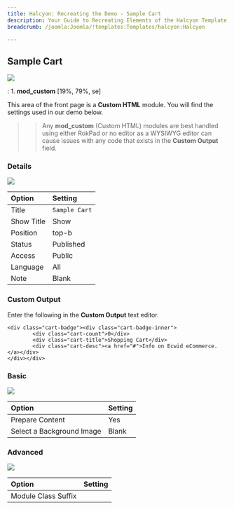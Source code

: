 ```yaml
---
title: Halcyon: Recreating the Demo - Sample Cart
description: Your Guide to Recreating Elements of the Halcyon Template for Joomla
breadcrumb: /joomla:Joomla/!templates:Templates/halcyon:Halcyon

---
```


Sample Cart
-----

![][demo]

:   1. **mod_custom** [19%, 79%, se]

This area of the front page is a **Custom HTML** module. You will find the settings used in our demo below.

>> Any **mod_custom** (Custom HTML) modules are best handled using either RokPad or no editor as a WYSIWYG editor can cause issues with any code that exists in the **Custom Output** field.

### Details

![][demo2]

| Option     | Setting           |  
| :--------- | :---------------- |  
| Title      | `Sample Cart`     |  
| Show Title | Show              |  
| Position   | top-b             |  
| Status     | Published         |  
| Access     | Public            |  
| Language   | All               |  
| Note       | Blank             |  

### Custom Output
Enter the following in the **Custom Output** text editor.

~~~
<div class="cart-badge"><div class="cart-badge-inner">
        <div class="cart-count">0</div>
        <div class="cart-title">Shopping Cart</div>
        <div class="cart-desc"><a href="#">Info on Ecwid eCommerce.</a></div>
</div></div>
~~~

### Basic

![][demo3]

| Option                    | Setting |  
| :------------------------ | :------ |  
| Prepare Content           | Yes     |  
| Select a Background Image | Blank   |

### Advanced

![][demo4]

| Option              | Setting |  
| :------------------ | :------ |  
| Module Class Suffix |         |  

[demo]: assets/demo_1.jpeg
[demo2]: assets/samplecart_1.jpeg
[demo3]: assets/samplecart_2.jpeg
[demo4]: assets/samplecart_3.jpeg